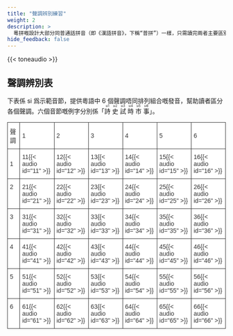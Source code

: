 ```yaml
---
title: "聲調辨別練習"
weight: 2
description: >
  粵拼嘅設計大部分同普通話拼音（即《漢語拼音》，下稱“普拼”）一樣，只需讀完兩者主要區別，就可以掌握粵拼同粵拼打字。
hide_feedback: false
---
```


{{< toneaudio >}}

## 聲調辨別表

下表係 si 爲示範音節，提供粵語中 6 個聲調唔同排列組合嘅發音，幫助讀者區分各個聲調。六個音節嘅例字分別係「<ruby>詩<rt>si1</rt></ruby> <ruby>史<rt>si2</rt></ruby> <ruby>試<rt>si3</rt></ruby> <ruby>時<rt>si4</rt></ruby> <ruby>市<rt>si5</rt></ruby> <ruby>事<rt>si6</rt></ruby>」。

<style type="text/css">
.tg  {border-collapse:collapse;border-spacing:0;}
.tg td{font-family:Arial, sans-serif;font-size:14px;padding:10px 5px;border-style:solid;border-width:1px;overflow:hidden;word-break:normal;border-color:black;}
.tg th{font-family:Arial, sans-serif;font-size:14px;font-weight:normal;padding:10px 5px;border-style:solid;border-width:1px;overflow:hidden;word-break:normal;border-color:black;}
.tg .tg-ihg3{background-color:#ffffff;color:#333333;border-color:#333333;text-align:left;vertical-align:middle}
.tg .tg-bhd9{background-color:#ffffff;color:#333333;border-color:#333333;text-align:left;vertical-align:top}
</style>
<table class="tg">
  <tr>
    <th class="tg-ihg3">聲調</th>
    <th class="tg-ihg3">1</th>
    <th class="tg-ihg3">2</th>
    <th class="tg-ihg3">3</th>
    <th class="tg-ihg3">4</th>
    <th class="tg-ihg3">5</th>
    <th class="tg-ihg3">6</th>
  </tr>
  <tr>
    <td class="tg-ihg3">1</td>
    <td class="tg-ihg3">11{{< audio id="11" >}}</td>
    <td class="tg-ihg3">12{{< audio id="12" >}}</td>
    <td class="tg-ihg3">13{{< audio id="13" >}}</td>
    <td class="tg-ihg3">14{{< audio id="14" >}}</td>
    <td class="tg-ihg3">15{{< audio id="15" >}}</td>
    <td class="tg-ihg3">16{{< audio id="16" >}}</td>
  </tr>
  <tr>
    <td class="tg-bhd9">2</td>
    <td class="tg-bhd9">21{{< audio id="21" >}}</td>
    <td class="tg-bhd9">22{{< audio id="22" >}}</td>
    <td class="tg-bhd9">23{{< audio id="23" >}}</td>
    <td class="tg-bhd9">24{{< audio id="24" >}}</td>
    <td class="tg-bhd9">25{{< audio id="25" >}}</td>
    <td class="tg-bhd9">26{{< audio id="26" >}}</td>
  </tr>
  <tr>
    <td class="tg-bhd9">3</td>
    <td class="tg-bhd9">31{{< audio id="31" >}}</td>
    <td class="tg-bhd9">32{{< audio id="32" >}}</td>
    <td class="tg-bhd9">33{{< audio id="33" >}}</td>
    <td class="tg-bhd9">34{{< audio id="34" >}}</td>
    <td class="tg-bhd9">35{{< audio id="35" >}}</td>
    <td class="tg-bhd9">36{{< audio id="36" >}}</td>
  </tr>
  <tr>
    <td class="tg-bhd9">4</td>
    <td class="tg-bhd9">41{{< audio id="41" >}}</td>
    <td class="tg-bhd9">42{{< audio id="42" >}}</td>
    <td class="tg-bhd9">43{{< audio id="43" >}}</td>
    <td class="tg-bhd9">44{{< audio id="44" >}}</td>
    <td class="tg-bhd9">45{{< audio id="45" >}}</td>
    <td class="tg-bhd9">46{{< audio id="46" >}}</td>
  </tr>
  <tr>
    <td class="tg-bhd9">5</td>
    <td class="tg-bhd9">51{{< audio id="51" >}}</td>
    <td class="tg-bhd9">52{{< audio id="52" >}}</td>
    <td class="tg-bhd9">53{{< audio id="53" >}}</td>
    <td class="tg-bhd9">54{{< audio id="54" >}}</td>
    <td class="tg-bhd9">55{{< audio id="55" >}}</td>
    <td class="tg-bhd9">56{{< audio id="56" >}}</td>
  </tr>
  <tr>
    <td class="tg-bhd9">6</td>
    <td class="tg-bhd9">61{{< audio id="61" >}}</td>
    <td class="tg-bhd9">62{{< audio id="62" >}}</td>
    <td class="tg-bhd9">63{{< audio id="63" >}}</td>
    <td class="tg-bhd9">64{{< audio id="64" >}}</td>
    <td class="tg-bhd9">65{{< audio id="65" >}}</td>
    <td class="tg-bhd9">66{{< audio id="66" >}}</td>
  </tr>
</table>
